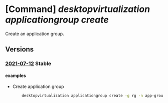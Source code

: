 # [Command] _desktopvirtualization applicationgroup create_

Create an application group.

## Versions

### [2021-07-12](/Resources/mgmt-plane/L3N1YnNjcmlwdGlvbnMve30vcmVzb3VyY2Vncm91cHMve30vcHJvdmlkZXJzL21pY3Jvc29mdC5kZXNrdG9wdmlydHVhbGl6YXRpb24vYXBwbGljYXRpb25ncm91cHMve30=/2021-07-12.xml) **Stable**

<!-- mgmt-plane /subscriptions/{}/resourcegroups/{}/providers/microsoft.desktopvirtualization/applicationgroups/{} 2021-07-12 -->

#### examples

- Create application group
    ```bash
        desktopvirtualization applicationgroup create -g rg -n app-group-name --host-pool-arm-path host-pool-id --application-group-type remoteapp
    ```
